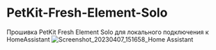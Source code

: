 # PetKit-Fresh-Element-Solo
Прошивка PetKit Fresh Element Solo для локального подключения к HomeAssistant
![Screenshot_20230407_151658_Home Assistant](https://user-images.githubusercontent.com/90381770/230607819-c6aeca95-bf36-46c1-9d6c-b416e617f2a7.jpg)
